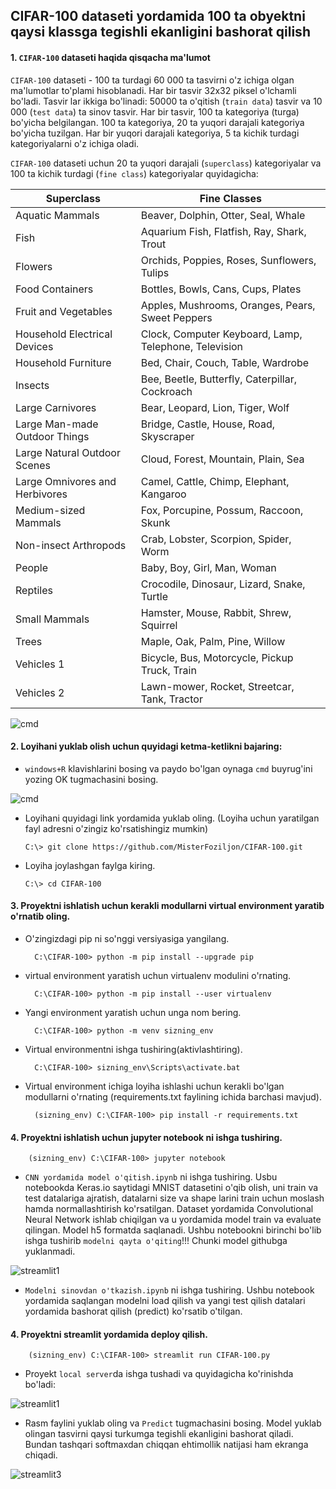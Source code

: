 ## CIFAR-100 dataseti yordamida 100 ta obyektni qaysi klassga tegishli ekanligini bashorat qilish

#### 1. ```CIFAR-100``` dataseti haqida qisqacha ma'lumot
```CIFAR-100``` dataseti - 100 ta turdagi 60 000 ta tasvirni o'z ichiga olgan ma'lumotlar to'plami hisoblanadi. Har bir tasvir 32x32 piksel o'lchamli bo'ladi. Tasvir lar ikkiga bo'linadi: 50000 ta o'qitish (```train data```) tasvir va 10 000 (```test data```) ta sinov tasvir. Har bir tasvir, 100 ta kategoriya (turga) bo'yicha belgilangan. 100 ta kategoriya, 20 ta yuqori darajali kategoriya bo'yicha tuzilgan. Har bir yuqori darajali kategoriya, 5 ta kichik turdagi kategoriyalarni o'z ichiga oladi.

```CIFAR-100``` dataseti uchun 20 ta yuqori darajali (```superclass```) kategoriyalar va 100 ta kichik turdagi (```fine class```) kategoriyalar quyidagicha:

| Superclass             | Fine Classes                            |
|------------------------|----------------------------------------|
| Aquatic Mammals         | Beaver, Dolphin, Otter, Seal, Whale     |
| Fish                   | Aquarium Fish, Flatfish, Ray, Shark, Trout |
| Flowers                | Orchids, Poppies, Roses, Sunflowers, Tulips |
| Food Containers        | Bottles, Bowls, Cans, Cups, Plates      |
| Fruit and Vegetables   | Apples, Mushrooms, Oranges, Pears, Sweet Peppers |
| Household Electrical Devices | Clock, Computer Keyboard, Lamp, Telephone, Television |
| Household Furniture    | Bed, Chair, Couch, Table, Wardrobe       |
| Insects                | Bee, Beetle, Butterfly, Caterpillar, Cockroach |
| Large Carnivores       | Bear, Leopard, Lion, Tiger, Wolf         |
| Large Man-made Outdoor Things | Bridge, Castle, House, Road, Skyscraper |
| Large Natural Outdoor Scenes | Cloud, Forest, Mountain, Plain, Sea    |
| Large Omnivores and Herbivores | Camel, Cattle, Chimp, Elephant, Kangaroo |
| Medium-sized Mammals   | Fox, Porcupine, Possum, Raccoon, Skunk   |
| Non-insect Arthropods  | Crab, Lobster, Scorpion, Spider, Worm   |
| People                 | Baby, Boy, Girl, Man, Woman              |
| Reptiles               | Crocodile, Dinosaur, Lizard, Snake, Turtle |
| Small Mammals          | Hamster, Mouse, Rabbit, Shrew, Squirrel |
| Trees                  | Maple, Oak, Palm, Pine, Willow           |
| Vehicles 1             | Bicycle, Bus, Motorcycle, Pickup Truck, Train |
| Vehicles 2             | Lawn-mower, Rocket, Streetcar, Tank, Tractor |

![cmd](https://github.com/MisterFoziljon/CIFAR-100/blob/main/rasmlar/cifar100.png)

#### 2. Loyihani yuklab olish uchun quyidagi ketma-ketlikni bajaring:
  * `windows+R` klavishlarini bosing va paydo bo'lgan oynaga `cmd` buyrug'ini yozing OK tugmachasini bosing.
  
  ![cmd](https://github.com/MisterFoziljon/CIFAR-100/blob/main/rasmlar/cmd.png)

  * Loyihani quyidagi link yordamida yuklab oling. (Loyiha uchun yaratilgan fayl adresni o'zingiz ko'rsatishingiz mumkin)

        C:\> git clone https://github.com/MisterFoziljon/CIFAR-100.git

  * Loyiha joylashgan faylga kiring.
         
        C:\> cd CIFAR-100


#### 3. Proyektni ishlatish uchun kerakli modullarni virtual environment yaratib o'rnatib oling.
* O'zingizdagi pip ni so'nggi versiyasiga yangilang.

        C:\CIFAR-100> python -m pip install --upgrade pip
        
* virtual environment yaratish uchun virtualenv modulini o'rnating.
        
        C:\CIFAR-100> python -m pip install --user virtualenv

* Yangi environment yaratish uchun unga nom bering.
        
        C:\CIFAR-100> python -m venv sizning_env
        
* Virtual environmentni ishga tushiring(aktivlashtiring).
        
        C:\CIFAR-100> sizning_env\Scripts\activate.bat
        
* Virtual environment ichiga loyiha ishlashi uchun kerakli bo'lgan modullarni o'rnating (requirements.txt faylining ichida barchasi mavjud).
        
        (sizning_env) C:\CIFAR-100> pip install -r requirements.txt


#### 4. Proyektni ishlatish uchun jupyter notebook ni ishga tushiring.

        (sizning_env) C:\CIFAR-100> jupyter notebook
        
  * ```CNN yordamida model o'qitish.ipynb``` ni ishga tushiring. Usbu notebookda Keras.io saytidagi MNIST datasetini o'qib olish, uni train va test datalariga ajratish, datalarni size va shape larini train uchun moslash hamda normallashtirish ko'rsatilgan. Dataset yordamida Convolutional Neural Network ishlab chiqilgan va u yordamida model train va evaluate qilingan. Model h5 formatda saqlanadi. Ushbu notebookni birinchi bo'lib ishga tushirib ```modelni qayta o'qiting```!!! Chunki model githubga yuklanmadi.
  
![streamlit1](https://github.com/MisterFoziljon/CIFAR-100/blob/main/rasmlar/accuracy_and_loss.png)
  
  * ```Modelni sinovdan o'tkazish.ipynb``` ni ishga tushiring. Ushbu notebook yordamida saqlangan modelni load qilish va yangi test qilish datalari yordamida bashorat qilish (predict) ko'rsatib o'tilgan.


#### 4. Proyektni streamlit yordamida deploy qilish.

        (sizning_env) C:\CIFAR-100> streamlit run CIFAR-100.py

  * Proyekt ```local server```da ishga tushadi va quyidagicha ko'rinishda bo'ladi:


![streamlit1](https://github.com/MisterFoziljon/Fashion-MNIST/blob/main/rasmlar/streamlit1.png)
  
  * Rasm faylini yuklab oling va ```Predict``` tugmachasini bosing. Model yuklab olingan tasvirni qaysi turkumga tegishli ekanligini bashorat qiladi. Bundan tashqari softmaxdan chiqqan ehtimollik natijasi ham ekranga chiqadi.


![streamlit3](https://github.com/MisterFoziljon/CIFAR-100/blob/main/rasmlar/streamlit2.png)
